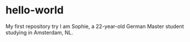 # hello-world
My first repository try
I am Sophie, a 22-year-old German Master student studying in Amsterdam, NL. 
